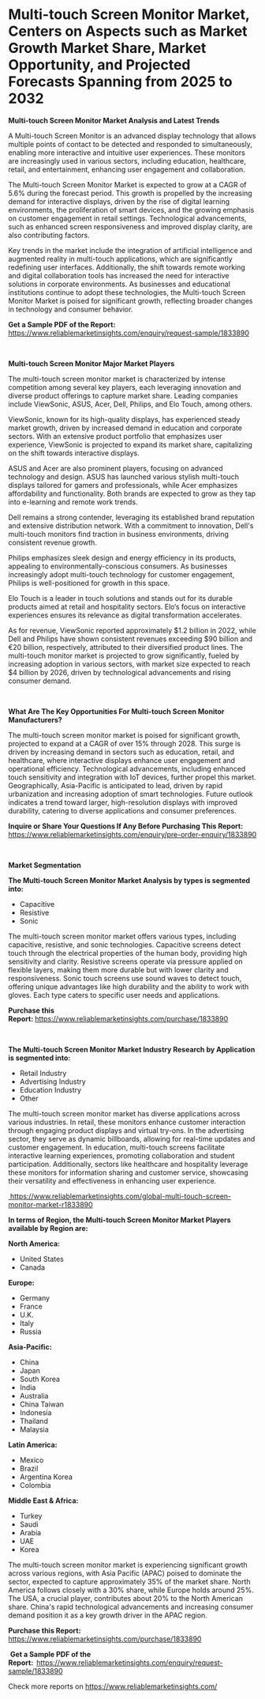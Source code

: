 <p><h1>Multi-touch Screen Monitor Market, Centers on Aspects such as Market Growth Market Share, Market Opportunity, and Projected Forecasts Spanning from 2025 to 2032</h1></p><p><strong>Multi-touch Screen Monitor Market Analysis and Latest Trends</strong></p>
<p><p>A Multi-touch Screen Monitor is an advanced display technology that allows multiple points of contact to be detected and responded to simultaneously, enabling more interactive and intuitive user experiences. These monitors are increasingly used in various sectors, including education, healthcare, retail, and entertainment, enhancing user engagement and collaboration.</p><p>The Multi-touch Screen Monitor Market is expected to grow at a CAGR of 5.6% during the forecast period. This growth is propelled by the increasing demand for interactive displays, driven by the rise of digital learning environments, the proliferation of smart devices, and the growing emphasis on customer engagement in retail settings. Technological advancements, such as enhanced screen responsiveness and improved display clarity, are also contributing factors.</p><p>Key trends in the market include the integration of artificial intelligence and augmented reality in multi-touch applications, which are significantly redefining user interfaces. Additionally, the shift towards remote working and digital collaboration tools has increased the need for interactive solutions in corporate environments. As businesses and educational institutions continue to adopt these technologies, the Multi-touch Screen Monitor Market is poised for significant growth, reflecting broader changes in technology and consumer behavior.</p></p>
<p><strong>Get a Sample PDF of the Report:&nbsp;</strong> <a href="https://www.reliablemarketinsights.com/enquiry/request-sample/1833890?utm_campaign=2938&utm_medium=2&utm_source=Github&utm_content=ia&utm_term=26032025&utm_id=multi-touch-screen-monitor">https://www.reliablemarketinsights.com/enquiry/request-sample/1833890</a></p>
<p>&nbsp;</p>
<p><strong>Multi-touch Screen Monitor Major Market Players</strong></p>
<p><p>The multi-touch screen monitor market is characterized by intense competition among several key players, each leveraging innovation and diverse product offerings to capture market share. Leading companies include ViewSonic, ASUS, Acer, Dell, Philips, and Elo Touch, among others.</p><p>ViewSonic, known for its high-quality displays, has experienced steady market growth, driven by increased demand in education and corporate sectors. With an extensive product portfolio that emphasizes user experience, ViewSonic is projected to expand its market share, capitalizing on the shift towards interactive displays.</p><p>ASUS and Acer are also prominent players, focusing on advanced technology and design. ASUS has launched various stylish multi-touch displays tailored for gamers and professionals, while Acer emphasizes affordability and functionality. Both brands are expected to grow as they tap into e-learning and remote work trends.</p><p>Dell remains a strong contender, leveraging its established brand reputation and extensive distribution network. With a commitment to innovation, Dell's multi-touch monitors find traction in business environments, driving consistent revenue growth.</p><p>Philips emphasizes sleek design and energy efficiency in its products, appealing to environmentally-conscious consumers. As businesses increasingly adopt multi-touch technology for customer engagement, Philips is well-positioned for growth in this space.</p><p>Elo Touch is a leader in touch solutions and stands out for its durable products aimed at retail and hospitality sectors. Elo’s focus on interactive experiences ensures its relevance as digital transformation accelerates.</p><p>As for revenue, ViewSonic reported approximately $1.2 billion in 2022, while Dell and Philips have shown consistent revenues exceeding $90 billion and €20 billion, respectively, attributed to their diversified product lines. The multi-touch monitor market is projected to grow significantly, fueled by increasing adoption in various sectors, with market size expected to reach $4 billion by 2026, driven by technological advancements and rising consumer demand.</p></p>
<p>&nbsp;</p>
<p><strong>What Are The Key Opportunities For Multi-touch Screen Monitor Manufacturers?</strong></p>
<p><p>The multi-touch screen monitor market is poised for significant growth, projected to expand at a CAGR of over 15% through 2028. This surge is driven by increasing demand in sectors such as education, retail, and healthcare, where interactive displays enhance user engagement and operational efficiency. Technological advancements, including enhanced touch sensitivity and integration with IoT devices, further propel this market. Geographically, Asia-Pacific is anticipated to lead, driven by rapid urbanization and increasing adoption of smart technologies. Future outlook indicates a trend toward larger, high-resolution displays with improved durability, catering to diverse applications and consumer preferences.</p></p>
<p><strong>Inquire or Share Your Questions If Any Before Purchasing This Report:</strong> <a href="https://www.reliablemarketinsights.com/enquiry/pre-order-enquiry/1833890?utm_campaign=2938&utm_medium=2&utm_source=Github&utm_content=ia&utm_term=26032025&utm_id=multi-touch-screen-monitor">https://www.reliablemarketinsights.com/enquiry/pre-order-enquiry/1833890</a></p>
<p>&nbsp;</p>
<p><strong>Market Segmentation</strong></p>
<p><strong>The Multi-touch Screen Monitor Market Analysis by types is segmented into:</strong></p>
<p><ul><li>Capacitive</li><li>Resistive</li><li>Sonic</li></ul></p>
<p><p>The multi-touch screen monitor market offers various types, including capacitive, resistive, and sonic technologies. Capacitive screens detect touch through the electrical properties of the human body, providing high sensitivity and clarity. Resistive screens operate via pressure applied on flexible layers, making them more durable but with lower clarity and responsiveness. Sonic touch screens use sound waves to detect touch, offering unique advantages like high durability and the ability to work with gloves. Each type caters to specific user needs and applications.</p></p>
<p><strong>Purchase this Report:&nbsp;</strong><a href="https://www.reliablemarketinsights.com/purchase/1833890?utm_campaign=2938&utm_medium=2&utm_source=Github&utm_content=ia&utm_term=26032025&utm_id=multi-touch-screen-monitor">https://www.reliablemarketinsights.com/purchase/1833890</a></p>
<p>&nbsp;</p>
<p><strong>The Multi-touch Screen Monitor Market Industry Research by Application is segmented into:</strong></p>
<p><ul><li>Retail Industry</li><li>Advertising Industry</li><li>Education Industry</li><li>Other</li></ul></p>
<p><p>The multi-touch screen monitor market has diverse applications across various industries. In retail, these monitors enhance customer interaction through engaging product displays and virtual try-ons. In the advertising sector, they serve as dynamic billboards, allowing for real-time updates and customer engagement. In education, multi-touch screens facilitate interactive learning experiences, promoting collaboration and student participation. Additionally, sectors like healthcare and hospitality leverage these monitors for information sharing and customer service, showcasing their versatility and effectiveness in enhancing user experience.</p></p>
<p><a href="https://www.reliablemarketinsights.com/global-multi-touch-screen-monitor-market-r1833890?utm_campaign=2938&utm_medium=2&utm_source=Github&utm_content=ia&utm_term=26032025&utm_id=multi-touch-screen-monitor">&nbsp;https://www.reliablemarketinsights.com/global-multi-touch-screen-monitor-market-r1833890</a></p>
<p><strong>In terms of Region, the Multi-touch Screen Monitor Market Players available by Region are:</strong></p>
<p>
    <p> <strong> North America: </strong>
        <ul>
            <li>United States</li>
            <li>Canada</li>
        </ul>
        </p> 
    <p> <strong> Europe: </strong>
        <ul>
            <li>Germany</li>
            <li>France</li>
            <li>U.K.</li>
            <li>Italy</li>
            <li>Russia</li>
        </ul>
        </p> 
    <p> <strong> Asia-Pacific: </strong>
        <ul>
            <li>China</li>
            <li>Japan</li>
            <li>South Korea</li>
            <li>India</li>
            <li>Australia</li>
            <li>China Taiwan</li>
            <li>Indonesia</li>
            <li>Thailand</li>
            <li>Malaysia</li>
        </ul>
        </p> 
    <p> <strong> Latin America: </strong>
        <ul>
            <li>Mexico</li>
            <li>Brazil</li>
            <li>Argentina Korea</li>
            <li>Colombia</li>
        </ul>
        </p> 
    <p> <strong> Middle East & Africa: </strong>
        <ul>
            <li>Turkey</li>
            <li>Saudi</li>
            <li>Arabia</li>
            <li>UAE</li>
            <li>Korea</li>
        </ul>
    </p>
    </p>
<p><p>The multi-touch screen monitor market is experiencing significant growth across various regions, with Asia Pacific (APAC) poised to dominate the sector, expected to capture approximately 35% of the market share. North America follows closely with a 30% share, while Europe holds around 25%. The USA, a crucial player, contributes about 20% to the North American share. China's rapid technological advancements and increasing consumer demand position it as a key growth driver in the APAC region.</p></p>
<p><strong>Purchase this Report: </strong><a href="https://www.reliablemarketinsights.com/purchase/1833890?utm_campaign=2938&utm_medium=2&utm_source=Github&utm_content=ia&utm_term=26032025&utm_id=multi-touch-screen-monitor">https://www.reliablemarketinsights.com/purchase/1833890</a></p>
<p>&nbsp;<strong>Get a Sample PDF of the Report:&nbsp;&nbsp;</strong><a href="https://www.reliablemarketinsights.com/enquiry/request-sample/1833890?utm_campaign=2938&utm_medium=2&utm_source=Github&utm_content=ia&utm_term=26032025&utm_id=multi-touch-screen-monitor">https://www.reliablemarketinsights.com/enquiry/request-sample/1833890</a></p>
<p><strong></strong></p>
<p>Check more reports on <a href="https://www.reliablemarketinsights.com/?utm_campaign=2938&utm_medium=2&utm_source=Github&utm_content=ia&utm_term=26032025&utm_id=multi-touch-screen-monitor">https://www.reliablemarketinsights.com/</a></p>